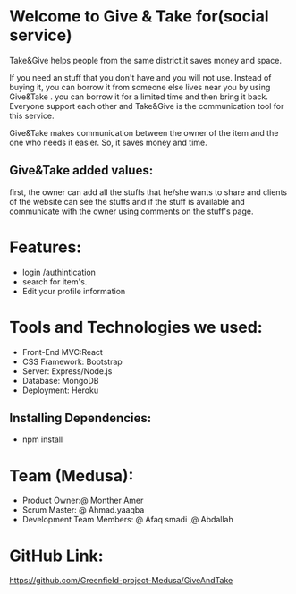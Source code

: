 # Welcome to Give & Take for(social service)

 Take&Give helps people from the same district,it saves money and space.

If you need an stuff that you don't have and you will not use. Instead of buying it, you can borrow it from someone else lives near you by using Give&Take .
you can borrow it for a limited time and then bring it back.
Everyone support each other and Take&Give is the communication tool for this service. 

Give&Take makes communication between the owner of the item and the one who needs it easier. So, it saves money and time.

## Give&Take added values: 
first, the owner can add all the stuffs that he/she wants to share and clients of the website can see the stuffs and if the stuff is available and communicate with the owner using comments on the stuff's page.

# Features:
- login /authintication 
- search for item's.
- Edit your profile information 

# Tools and Technologies we used:
- Front-End MVC:React
- CSS Framework: Bootstrap
- Server: Express/Node.js
- Database: MongoDB
- Deployment: Heroku

##  Installing Dependencies:
- npm install

# Team (Medusa):
- Product Owner:@ Monther Amer
- Scrum Master: @ Ahmad.yaaqba
- Development Team Members: @ Afaq smadi  ,@ Abdallah 

# GitHub Link:
https://github.com/Greenfield-project-Medusa/GiveAndTake
